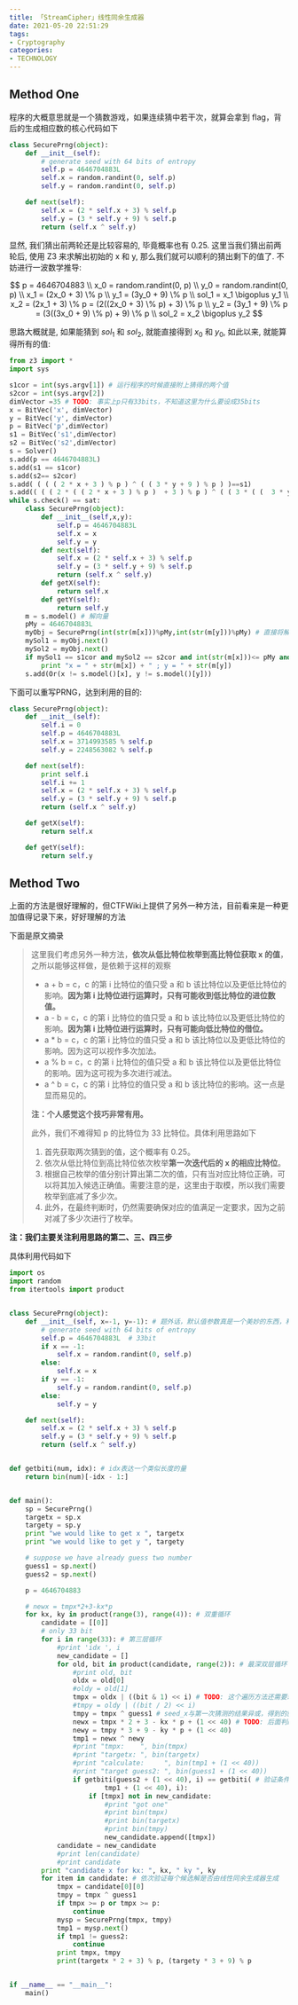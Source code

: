 ```yaml
---
title: 「StreamCipher」线性同余生成器
date: 2021-05-20 22:51:29
tags:
- Cryptography
categories:
- TECHNOLOGY
---
```


## Method One

程序的大概意思就是一个猜数游戏，如果连续猜中若干次，就算会拿到 flag，背后的生成相应数的核心代码如下

```python
class SecurePrng(object):
    def __init__(self):
        # generate seed with 64 bits of entropy
        self.p = 4646704883L
        self.x = random.randint(0, self.p)
        self.y = random.randint(0, self.p)

    def next(self):
        self.x = (2 * self.x + 3) % self.p
        self.y = (3 * self.y + 9) % self.p
        return (self.x ^ self.y)
```

显然, 我们猜出前两轮还是比较容易的, 毕竟概率也有 0.25. 这里当我们猜出前两轮后, 使用 Z3 来求解出初始的 x 和 y, 那么我们就可以顺利的猜出剩下的值了. 不妨进行一波数学推导: 

$$
p = 4646704883 \\
x_0 = random.randint(0, p) \\
y_0 = random.randint(0, p) \\
x_1 = (2x_0 + 3) \% p \\
y_1 = (3y_0 + 9) \% p \\
sol_1 = x_1 \bigoplus y_1 \\
x_2 = (2x_1 + 3) \% p = (2((2x_0 + 3) \% p) + 3) \% p \\
y_2 = (3y_1 + 9) \% p = (3((3x_0 + 9) \% p) + 9) \% p \\
sol_2 = x_2 \bigoplus y_2
$$

思路大概就是, 如果能猜到 $sol_1$ 和 $sol_2$, 就能直接得到 $x_0$ 和 $y_0$, 如此以来, 就能算得所有的值:

```python
from z3 import *
import sys

s1cor = int(sys.argv[1]) # 运行程序的时候直接附上猜得的两个值
s2cor = int(sys.argv[2])
dimVector =35 # TODO: 事实上p只有33bits，不知道这里为什么要设成35bits
x = BitVec('x', dimVector)
y = BitVec('y', dimVector)
p = BitVec('p',dimVector)
s1 = BitVec('s1',dimVector)
s2 = BitVec('s2',dimVector)
s = Solver()
s.add(p == 4646704883L)
s.add(s1 == s1cor)
s.add(s2== s2cor)
s.add( ( ( ( 2 * x + 3 ) % p ) ^ ( ( 3 * y + 9 ) % p ) )==s1)
s.add(( ( ( 2 * ( ( 2 * x + 3 ) % p )  + 3 ) % p ) ^ ( ( 3 * ( (  3 * y + 9 ) % p) + 9 ) % p ) )==s2)
while s.check() == sat:
    class SecurePrng(object):
        def __init__(self,x,y):
            self.p = 4646704883L
            self.x = x
            self.y = y
        def next(self):
            self.x = (2 * self.x + 3) % self.p
            self.y = (3 * self.y + 9) % self.p
            return (self.x ^ self.y)    
        def getX(self):
            return self.x
        def getY(self):
            return self.y
    m = s.model() # 解向量
    pMy = 4646704883L
    myObj = SecurePrng(int(str(m[x]))%pMy,int(str(m[y]))%pMy) # 直接将解传进去，得到下一个结果。事实上这一步是验证解，因为可能有多组解
    mySol1 = myObj.next()
    mySol2 = myObj.next()
    if mySol1 == s1cor and mySol2 == s2cor and int(str(m[x]))<= pMy and int(str(m[y])) <= pMy :
        print "x = " + str(m[x]) + " ; y = " + str(m[y]) 
    s.add(Or(x != s.model()[x], y != s.model()[y]))
```

下面可以重写PRNG，达到利用的目的:

```python
class SecurePrng(object):
    def __init__(self):
        self.i = 0
        self.p = 4646704883L
        self.x = 3714993585 % self.p
        self.y = 2248563082 % self.p

    def next(self):
        print self.i
        self.i += 1
        self.x = (2 * self.x + 3) % self.p
        self.y = (3 * self.y + 9) % self.p
        return (self.x ^ self.y)

    def getX(self):
        return self.x

    def getY(self):
        return self.y
```

## Method Two

上面的方法是很好理解的，但CTFWiki上提供了另外一种方法，目前看来是一种更加值得记录下来，好好理解的方法

下面是原文摘录

> 这里我们考虑另外一种方法，**依次从低比特位枚举到高比特位获取 x 的值**，之所以能够这样做，是依赖于这样的观察
> 
> - a + b = c，c 的第 i 比特位的值只受 a 和 b 该比特位以及更低比特位的影响。**因为第 i 比特位进行运算时，只有可能收到低比特位的进位数值。**
> - a - b = c，c 的第 i 比特位的值只受 a 和 b 该比特位以及更低比特位的影响。**因为第 i 比特位进行运算时，只有可能向低比特位的借位。**
> - a * b = c，c 的第 i 比特位的值只受 a 和 b 该比特位以及更低比特位的影响。因为这可以视作多次加法。
> - a % b = c，c 的第 i 比特位的值只受 a 和 b 该比特位以及更低比特位的影响。因为这可视为多次进行减法。
> - a ^ b = c，c 的第 i 比特位的值只受 a 和 b 该比特位的影响。这一点是显而易见的。
> 
> **注：个人感觉这个技巧非常有用。**
> 
> 此外，我们不难得知 p 的比特位为 33 比特位。具体利用思路如下
> 
> 1. 首先获取两次猜到的值，这个概率有 0.25。
> 2. 依次从低比特位到高比特位依次枚举**第一次迭代后的 x 的相应比特位**。
> 3. 根据自己枚举的值分别计算出第二次的值，只有当对应比特位正确，可以将其加入候选正确值。需要注意的是，这里由于取模，所以我们需要枚举到底减了多少次。
> 4. 此外，在最终判断时，仍然需要确保对应的值满足一定要求，因为之前对减了多少次进行了枚举。

**注：我们主要关注利用思路的第二、三、四三步**

具体利用代码如下

```python
import os
import random
from itertools import product


class SecurePrng(object):
    def __init__(self, x=-1, y=-1): # 题外话，默认值参数真是一个美妙的东西，利用好了可以用来做cache、condition啥的
        # generate seed with 64 bits of entropy
        self.p = 4646704883L  # 33bit
        if x == -1:
            self.x = random.randint(0, self.p)
        else:
            self.x = x
        if y == -1:
            self.y = random.randint(0, self.p)
        else:
            self.y = y

    def next(self):
        self.x = (2 * self.x + 3) % self.p
        self.y = (3 * self.y + 9) % self.p
        return (self.x ^ self.y)


def getbiti(num, idx): # idx表达一个类似长度的量
    return bin(num)[-idx - 1:]


def main():
    sp = SecurePrng()
    targetx = sp.x
    targety = sp.y
    print "we would like to get x ", targetx
    print "we would like to get y ", targety

    # suppose we have already guess two number
    guess1 = sp.next()
    guess2 = sp.next()

    p = 4646704883

    # newx = tmpx*2+3-kx*p
    for kx, ky in product(range(3), range(4)): # 双重循环
        candidate = [[0]]
        # only 33 bit
        for i in range(33): # 第三层循环
            #print 'idx ', i
            new_candidate = []
            for old, bit in product(candidate, range(2)): # 最深双层循环
                #print old, bit
                oldx = old[0]
                #oldy = old[1]
                tmpx = oldx | ((bit & 1) << i) # TODO: 这个遍历方法还需要理解...
                #tmpy = oldy | ((bit / 2) << i)
                tmpy = tmpx ^ guess1 # seed_x与第一次猜测的结果异或，得到的就是seed_y
                newx = tmpx * 2 + 3 - kx * p + (1 << 40) # TODO: 后面判断的时候也加上了这个条件，这不等价于啥也没干？暂时不太懂
                newy = tmpy * 3 + 9 - ky * p + (1 << 40)
                tmp1 = newx ^ newy
                #print "tmpx:    ", bin(tmpx)
                #print "targetx: ", bin(targetx)
                #print "calculate:     ", bin(tmp1 + (1 << 40))
                #print "target guess2: ", bin(guess1 + (1 << 40))
                if getbiti(guess2 + (1 << 40), i) == getbiti( # 验证条件，并加入候选解
                        tmp1 + (1 << 40), i):
                    if [tmpx] not in new_candidate:
                        #print "got one"
                        #print bin(tmpx)
                        #print bin(targetx)
                        #print bin(tmpy)
                        new_candidate.append([tmpx])
            candidate = new_candidate
            #print len(candidate)
            #print candidate
        print "candidate x for kx: ", kx, " ky ", ky
        for item in candidate: # 依次验证每个候选解是否由线性同余生成器生成
            tmpx = candidate[0][0]
            tmpy = tmpx ^ guess1
            if tmpx >= p or tmpx >= p:
                continue
            mysp = SecurePrng(tmpx, tmpy)
            tmp1 = mysp.next()
            if tmp1 != guess2:
                continue
            print tmpx, tmpy
            print(targetx * 2 + 3) % p, (targety * 3 + 9) % p


if __name__ == "__main__":
    main()
```
